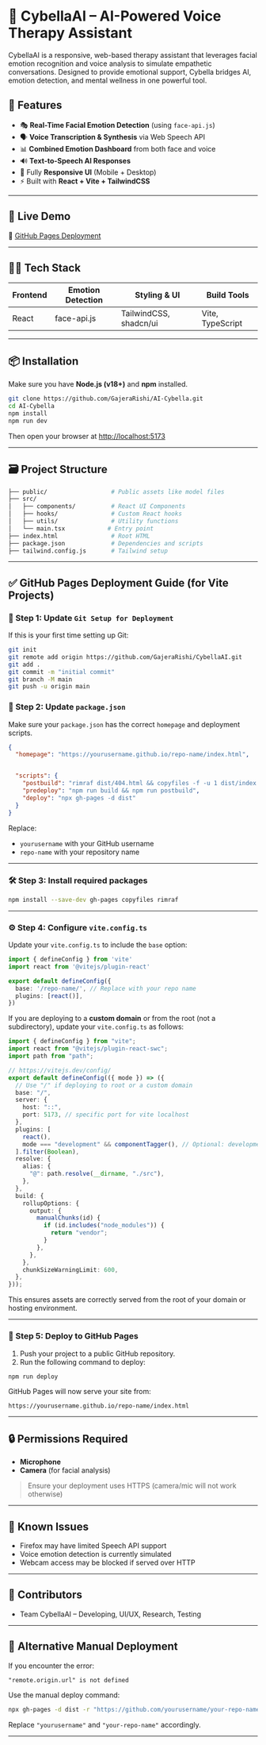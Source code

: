 
# 🧠 CybellaAI – AI-Powered Voice Therapy Assistant

CybellaAI is a responsive, web-based therapy assistant that leverages facial emotion recognition and voice analysis to simulate empathetic conversations. Designed to provide emotional support, Cybella bridges AI, emotion detection, and mental wellness in one powerful tool.

## 🌟 Features

- 🎭 **Real-Time Facial Emotion Detection** (using `face-api.js`)
- 🗣️ **Voice Transcription & Synthesis** via Web Speech API
- 📊 **Combined Emotion Dashboard** from both face and voice
- 🔊 **Text-to-Speech AI Responses**
- 📱 Fully **Responsive UI** (Mobile + Desktop)
- ⚡ Built with **React + Vite + TailwindCSS**

---

## 🚀 Live Demo

🔗 [GitHub Pages Deployment](https://Gajerarishi.github.io/CybellaAI)

---

## 🧑‍💻 Tech Stack

| Frontend | Emotion Detection | Styling & UI | Build Tools |
|----------|-------------------|---------------|-------------|
| React    | face-api.js       | TailwindCSS, shadcn/ui | Vite, TypeScript |

---

## 📦 Installation

Make sure you have **Node.js (v18+)** and **npm** installed.

```bash
git clone https://github.com/GajeraRishi/AI-Cybella.git
cd AI-Cybella
npm install
npm run dev
```

Then open your browser at [http://localhost:5173](http://localhost:5173)

---

## 🗃️ Project Structure

```bash
├── public/                  # Public assets like model files
├── src/
│   ├── components/          # React UI Components
│   ├── hooks/               # Custom React hooks
│   ├── utils/               # Utility functions
│   └── main.tsx            # Entry point
├── index.html               # Root HTML
├── package.json             # Dependencies and scripts
├── tailwind.config.js       # Tailwind setup
```

---

## ✅ GitHub Pages Deployment Guide (for Vite Projects)

### 🔧 Step 1: Update `Git Setup for Deployment` 

If this is your first time setting up Git:

```bash
git init
git remote add origin https://github.com/GajeraRishi/CybellaAI.git
git add .
git commit -m "initial commit"
git branch -M main
git push -u origin main
```

### 🔧 Step 2: Update `package.json`

Make sure your `package.json` has the correct `homepage` and deployment scripts.

```json
{
  "homepage": "https://yourusername.github.io/repo-name/index.html",


  "scripts": {
    "postbuild": "rimraf dist/404.html && copyfiles -f -u 1 dist/index.html dist/404.html",
    "predeploy": "npm run build && npm run postbuild",
    "deploy": "npx gh-pages -d dist"
  }
}
```

Replace:
- `yourusername` with your GitHub username
- `repo-name` with your repository name

---

### 🛠️ Step 3: Install required packages

```bash
npm install --save-dev gh-pages copyfiles rimraf
```

---

### ⚙️ Step 4: Configure `vite.config.ts`

Update your `vite.config.ts` to include the `base` option:

```ts
import { defineConfig } from 'vite'
import react from '@vitejs/plugin-react'

export default defineConfig({
  base: '/repo-name/', // Replace with your repo name
  plugins: [react()],
})
```

If you are deploying to a **custom domain** or from the root (not a subdirectory), update your `vite.config.ts` as follows:

```ts
import { defineConfig } from "vite";
import react from "@vitejs/plugin-react-swc";
import path from "path";

// https://vitejs.dev/config/
export default defineConfig(({ mode }) => ({
  // Use "/" if deploying to root or a custom domain
  base: "/",
  server: {
    host: "::",
    port: 5173, // specific port for vite localhost
  },
  plugins: [
    react(),
    mode === "development" && componentTagger(), // Optional: development tagger
  ].filter(Boolean),
  resolve: {
    alias: {
      "@": path.resolve(__dirname, "./src"),
    },
  },
  build: {
    rollupOptions: {
      output: {
        manualChunks(id) {
          if (id.includes("node_modules")) {
            return "vendor";
          }
        },
      },
    },
    chunkSizeWarningLimit: 600,
  },
}));
```

This ensures assets are correctly served from the root of your domain or hosting environment.

---

### 🚀 Step 5: Deploy to GitHub Pages

1. Push your project to a public GitHub repository.
2. Run the following command to deploy:

```bash
npm run deploy
```

GitHub Pages will now serve your site from:
```
https://yourusername.github.io/repo-name/index.html
```

---

## 🔒 Permissions Required

- **Microphone**
- **Camera** (for facial analysis)
> Ensure your deployment uses HTTPS (camera/mic will not work otherwise)

---

## 🧪 Known Issues

- Firefox may have limited Speech API support
- Voice emotion detection is currently simulated
- Webcam access may be blocked if served over HTTP

---


## 🤝 Contributors 
- Team CybellaAI – Developing, UI/UX, Research, Testing

---


## 🧾 Alternative Manual Deployment

If you encounter the error:
```
"remote.origin.url" is not defined
```
Use the manual deploy command:

```bash
npx gh-pages -d dist -r "https://github.com/yourusername/your-repo-name.git"
```

Replace `"yourusername"` and `"your-repo-name"` accordingly.

---

